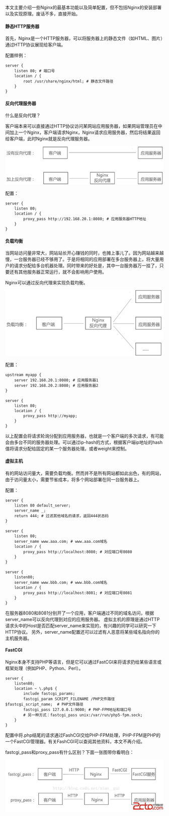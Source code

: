 本文主要介绍一些Nginx的最基本功能以及简单配置，但不包括Nginx的安装部署以及实现原理。废话不多，直接开始。

#### 静态HTTP服务器

首先，Nginx是一个HTTP服务器，可以将服务器上的静态文件（如HTML、图片）通过HTTP协议展现给客户端。

配置样例：

```
server {
    listen 80; # 端口号
    location / {
        root /usr/share/nginx/html; # 静态文件路径
    }
}
```

#### 反向代理服务器

什么是反向代理？

客户端本来可以直接通过HTTP协议访问某网站应用服务器，如果网站管理员在中间加上一个Nginx，客户端请求Nginx，Nginx请求应用服务器，然后将结果返回给客户端，此时Nginx就是反向代理服务器。

![](./images/R-proxy_1.png)

配置：

```
server {
    listen 80;
    location / {
        proxy_pass http://192.168.20.1:8080; # 应用服务器HTTP地址
    }
}
```

#### 负载均衡

当网站访问量非常大，网站站长开心赚钱的同时，也摊上事儿了。因为网站越来越慢，一台服务器已经不够用了。于是将相同的应用部署在多台服务器上，将大量用户的请求分配给多台机器处理。同时带来的好处是，其中一台服务器万一挂了，只要还有其他服务器正常运行，就不会影响用户使用。

Nginx可以通过反向代理来实现负载均衡。

![](./images/load-balancing_1.png)

配置：

```
upstream myapp {
    server 192.168.20.1:8080; # 应用服务器1
    server 192.168.20.2:8080; # 应用服务器2
}

server {
    listen 80;
    location / {
        proxy_pass http://myapp;
    }
}
```
以上配置会将请求轮询分配到应用服务器，也就是一个客户端的多次请求，有可能会由多台不同的服务器处理。可以通过ip-hash的方式，根据客户端ip地址的hash值将请求分配给固定的某一个服务器处理。或者weight来控制。

#### 虚拟主机

有的网站访问量大，需要负载均衡。然而并不是所有网站都如此出色，有的网站，由于访问量太小，需要节省成本，将多个网站部署在同一台服务器上。

配置：

```
server {
    listen 80 default_server;
    server_name _;
    return 444; # 过滤其他域名的请求，返回444状态码
}

server {
    listen 80;
    server_name www.aaa.com; # www.aaa.com域名
    location / {
        proxy_pass http://localhost:8080; # 对应端口号8080
    }
}

server {
    listen80;
    server_name www.bbb.com; # www.bbb.com域名
    location / {
        proxy_pass http://localhost:8081; # 对应端口号8081
    }
}
```
在服务器8080和8081分别开了一个应用，客户端通过不同的域名访问，根据server_name可以反向代理到对应的应用服务器。
虚拟主机的原理是通过HTTP请求头中的Host是否匹配server_name来实现的，有兴趣的同学可以研究一下HTTP协议。
另外，server_name配置还可以过滤有人恶意将某些域名指向你的主机服务器。

#### FastCGI

Nginx本身不支持PHP等语言，但是它可以通过FastCGI来将请求扔给某些语言或框架处理（例如PHP、Python、Perl）。

```
server {
    listen80;
    location ~ \.php$ {
        include fastcgi_params;
        fastcgi_param SCRIPT_FILENAME /PHP文件路径 $fastcgi_script_name;  # PHP文件路径
        fastcgi_pass 127.0.0.1:9000; # PHP-FPM地址和端口号
        # 另一种方式：fastcgi_pass unix:/var/run/php5-fpm.sock;
    }
}

```

配置中将.php结尾的请求通过FashCGI交给PHP-FPM处理，PHP-FPM是PHP的一个FastCGI管理器。有关FashCGI可以查阅其他资料，本文不再介绍。

fastcgi_pass和proxy_pass有什么区别？下面一张图带你看明白：

![](./images/pass.jpg)